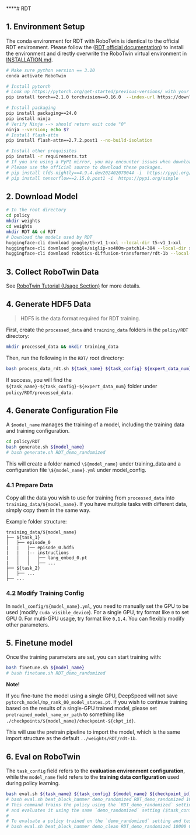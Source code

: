 ****# RDT
## 1. Environment Setup
The conda environment for RDT with RoboTwin is identical to the official RDT environment. Please follow the ([RDT official documentation](https://github.com/thu-ml/RoboticsDiffusionTransformer)) to install the environment and directly overwrite the RoboTwin virtual environment in [INSTALLATION.md](../../INSTALLATION.md).

```bash
# Make sure python version == 3.10
conda activate RoboTwin

# Install pytorch
# Look up https://pytorch.org/get-started/previous-versions/ with your cuda version for a correct command
pip install torch==2.1.0 torchvision==0.16.0  --index-url https://download.pytorch.org/whl/cu121

# Install packaging
pip install packaging==24.0
pip install ninja
# Verify Ninja --> should return exit code "0"
ninja --version; echo $?
# Install flash-attn
pip install flash-attn==2.7.2.post1 --no-build-isolation

# Install other prequisites
pip install -r requirements.txt
# If you are using a PyPI mirror, you may encounter issues when downloading tfds-nightly and tensorflow. 
# Please use the official source to download these packages.
# pip install tfds-nightly==4.9.4.dev202402070044 -i  https://pypi.org/simple
# pip install tensorflow==2.15.0.post1 -i  https://pypi.org/simple
```
## 2. Download Model

```bash
# In the root directory
cd policy
mkdir weights
cd weights
mkdir RDT && cd RDT
# Download the models used by RDT
huggingface-cli download google/t5-v1_1-xxl --local-dir t5-v1_1-xxl
huggingface-cli download google/siglip-so400m-patch14-384 --local-dir siglip-so400m-patch14-384
huggingface-cli download robotics-diffusion-transformer/rdt-1b --local-dir rdt-1b
```

## 3. Collect RoboTwin Data

See [RoboTwin Tutorial (Usage Section)](https://robotwin-platform.github.io/doc/usage/collect-data.html) for more details.

## 4. Generate HDF5 Data
> HDF5 is the data format required for RDT training.

First, create the `processed_data` and `training_data` folders in the `policy/RDT` directory:
```bash
mkdir processed_data && mkdir training_data
```

Then, run the following in the `RDT/` root directory:

```bash
bash process_data_rdt.sh ${task_name} ${task_config} ${expert_data_num} ${gpu_id}
```

If success, you will find the `${task_name}-${task_config}-${expert_data_num}` folder under `policy/RDT/processed_data`.

## 4. Generate Configuration File
A `$model_name` manages the training of a model, including the training data and training configuration.
```bash
cd policy/RDT
bash generate.sh ${model_name}
# bash generate.sh RDT_demo_randomized
```

This will create a folder named `\${model_name}` under training_data and a configuration file `\${model_name}.yml` under model_config.

### 4.1 Prepare Data
Copy all the data you wish to use for training from `processed_data` into `training_data/${model_name}`. If you have multiple tasks with different data, simply copy them in the same way.

Example folder structure:
```
training_data/${model_name}
├── ${task_1}
│   ├── episode_0
|   |   |── episode_0.hdf5
|   |   |-- instructions
|   │   │   ├── lang_embed_0.pt
|   │   │   ├── ...
├── ${task_2}
│   ├── ...
├── ...
```

### 4.2 Modify Training Config
In `model_config/${model_name}.yml`, you need to manually set the GPU to be used (modify `cuda_visible_device`). For a single GPU, try format like `0` to set GPU 0. For multi-GPU usage, try format like `0,1,4`. You can flexibly modify other parameters.

## 5. Finetune model

Once the training parameters are set, you can start training with:
```bash
bash finetune.sh ${model_name}
# bash finetune.sh RDT_demo_randomized
```
**Note!**

If you fine-tune the model using a single GPU, DeepSpeed will not save `pytorch_model/mp_rank_00_model_states.pt`. If you wish to continue training based on the results of a single-GPU trained model, please set `pretrained_model_name_or_path` to something like `./checkpoints/${model_name}/checkpoint-${ckpt_id}`. 

This will use the pretrain pipeline to import the model, which is the same import structure as the default `../weights/RDT/rdt-1b`.

## 6. Eval on RoboTwin
The `task_config` field refers to the **evaluation environment configuration**, while the `model_name` field refers to the **training data configuration** used during policy learning.

```bash
bash eval.sh ${task_name} ${task_config} ${model_name} ${checkpoint_id} ${seed} ${gpu_id}
# bash eval.sh beat_block_hammer demo_randomized RDT_demo_randomized 10000 0 0
# This command trains the policy using the `RDT_demo_randomized` setting ($model_name)
# and evaluates it using the same `demo_randomized` setting ($task_config).
#
# To evaluate a policy trained on the `demo_randomized` setting and tested on the `demo_clean` setting, run:
# bash eval.sh beat_block_hammer demo_clean RDT_demo_randomized 10000 0 0
```
